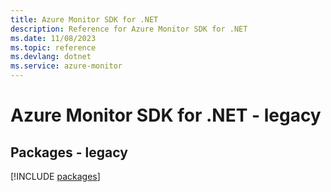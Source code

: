 ```yaml
---
title: Azure Monitor SDK for .NET
description: Reference for Azure Monitor SDK for .NET
ms.date: 11/08/2023
ms.topic: reference
ms.devlang: dotnet
ms.service: azure-monitor
---
```

# Azure Monitor SDK for .NET - legacy
## Packages - legacy
[!INCLUDE [packages](monitor-index.md)]